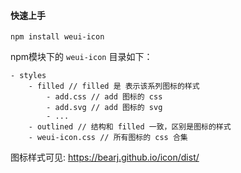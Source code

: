 #### 快速上手
```shell script
npm install weui-icon
```

npm模块下的 `weui-icon` 目录如下：
```text
- styles
    - filled // filled 是 表示该系列图标的样式
        - add.css // add 图标的 css
        - add.svg // add 图标的 svg
        - ...
    - outlined // 结构和 filled 一致，区别是图标的样式
    - weui-icon.css // 所有图标的 css 合集
```

图标样式可见: https://bearj.github.io/icon/dist/
